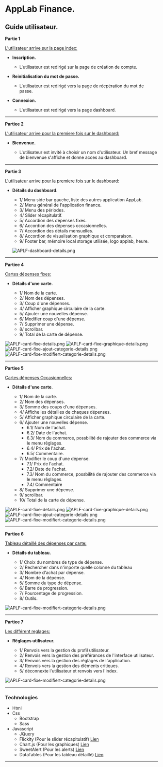 # AppLab Finance.
## Guide utilisateur.

**Partie 1**  

<u>L'utilisateur arrive sur la page index:</u>

- **Inscription.**

  - L'utilisateur est redirigé sur la page de création de  compte.

- **Reinitialisation du mot de passe.**

  - L'utilisateur est redirigé vers la page de récpération du mot de passe. 
  
- **Connexion.**

  - L'utilisateur est redirigé vers la page dashboard.  

---

**Partiee 2**  

<u>L'utilisateur arrive pour la premiere fois sur le dashboard:</u>

- **Bienvenue.**

  - L'utilisateur est invité à choisir un nom d'utilisateur. Un bref message de bienvenue s'affiche et donne acces au dashboard.

---

**Partie 3**  

<u>L'utilisateur arrive pour la premiere fois sur le dashboard:</u>

- **Détails du dashboard.**

  - 1/ Menu side bar gauche, liste des autres application AppLab.
  - 2/ Menu général de l'application finance. 
  - 3/ Menu des périodes.
  - 4/ Slider récapitulatif.
  - 5/ Accordion des dépenses fixes.
  - 6/ Accordion des dépenses occasionnelles.
  - 7/ Accordion des détails mensuelles.
  - 8/ Accordion de visualisation graphique et comparaison.
  - 9/ Footer bar, mémoire local storage utilisée, logo applab, heure.

  ![APLF-dashboard-details.png](https://github.com/geoffrey-canivet/Technofuturtic/blob/main/Readme/APLF-dashboard-details.png)

---

**Partiee 4**  

<u>Cartes dépenses fixes:</u>

- **Détails d'une carte.**

  - 1/ Nom de la carte.
  - 2/ Nom des dépenses.
  - 3/ Coup d'une dépenses.
  - 4/ Afficher graphique circulaire de la carte.
  - 5/ Ajouter une nouvelles dépense.
  - 6/ Modifier coup d'une dépense.
  - 7/ Supprimer une dépense.
  - 8/ scrollbar.
  - 9/ Total de la carte de dépense. 

![APLF-card-fixe-details.png](https://github.com/geoffrey-canivet/Technofuturtic/blob/main/Readme/APLF-card-fixe-details.png)
![APLF-card-fixe-graphique-details.png](https://github.com/geoffrey-canivet/Technofuturtic/blob/main/Readme/APLF-card-fixe-graphique-details.png)
![APLF-card-fixe-ajout-categorie-details.png](https://github.com/geoffrey-canivet/Technofuturtic/blob/main/Readme/APLF-card-fixe-ajout-categorie-details.png)
![APLF-card-fixe-modifiert-categorie-details.png](https://github.com/geoffrey-canivet/Technofuturtic/blob/main/Readme/APLF-card-fixe-modifiert-categorie-details.png)

---

**Partiee 5**  

<u>Cartes dépenses Occasionnelles:</u>

- **Détails d'une carte.**

  - 1/ Nom de la carte.
  - 2/ Nom des dépenses.
  - 3/ Somme des coups d'une dépenses.
  - 4/ Affiche les détailles de chaques dépenses. 
  - 5/ Afficher graphique circulaire de la carte.
  - 6/ Ajouter une nouvelles dépense.
    - 6.1/ Nom de l'achat.
    - 6.2/ Date de l'achat.
    - 6.3/ Nom du commerce, possbilité de rajouter des commerce via le menu rêglages.
    - 6.4/ Prix de l'achat.
    - 6.5/ Commentaire. 
  - 7/ Modifier le coup d'une dépense.
    - 7.1/ Prix de l'achat.
    - 7.2/ Date de l'achat.
    - 7.3/ Nom du commerce, possbilité de rajouter des commerce via le menu rêglages.
    - 7.4/ Commentaire
  - 8/ Supprimer une dépense.
  - 9/ scrollbar.
  - 10/ Total de la carte de dépense. 

![APLF-card-fixe-details.png](https://github.com/geoffrey-canivet/Technofuturtic/blob/main/Readme/APLF-card-occasionnelle-details.png)
![APLF-card-fixe-graphique-details.png](https://github.com/geoffrey-canivet/Technofuturtic/blob/main/Readme/APLF-card-occasionnelle-graphique-details.png)
![APLF-card-fixe-ajout-categorie-details.png](https://github.com/geoffrey-canivet/Technofuturtic/blob/main/Readme/APLF-card-coccasionnelle-ajout-categorie-details.png)
![APLF-card-fixe-modifiert-categorie-details.png](https://github.com/geoffrey-canivet/Technofuturtic/blob/main/Readme/APLF-card-coccasionnelle-ajout-depense-details.png)

---

**Partiee 6**  

<u>Tableau détaillé des dépenses par carte:</u>

- **Détails du tableau.**

  - 1/ Choix du nombres de type de dépense.
  - 2/ Rechercher dans n'importe quelle colonne du tableau
  - 3/ Nombre d'achat par dépense.
  - 4/ Nom de la dépense. 
  - 5/ Somme du type de dépense.
  - 6/ Barre de progression.
  - 7/ Pourcentage de progression.
  - 8/ Outils.

![APLF-card-fixe-modifiert-categorie-details.png](https://github.com/geoffrey-canivet/Technofuturtic/blob/main/Readme/APLF-table-coccasionnelle-details.png)

---

**Partiee 7**  

<u>Les différent reglages:</u>

- **Rêglages utilisateur.**

  - 1/ Renvois vers la gestion du profil utilisateur.
  - 2/ Renvois vers la gestion des préférances de l'interface utilisateur. 
  - 3/ Renvois vers la gestion des rêglages de l'application. 
  - 4/ Renvois vers la gestion des élèments critiques.
  - 5/ déconnexte l'utilisateur et renvois vers l'index. 


![APLF-card-fixe-modifiert-categorie-details.png](https://github.com/geoffrey-canivet/Technofuturtic/blob/main/Readme/APLF-menu-droite-details.png)

---

### Technologies

- Html
- Css
  - Bootstrap
  - Sass
- Javascript
  - JQuery 
  - Flickity (Pour le slider récapitulatif) [Lien](https://flickity.metafizzy.co/)
  - Chart.js (Pour les graphiques) [Lien](https://www.chartjs.org/)
  - SweetAlert (Pour les alerts) [Lien](https://sweetalert2.github.io/)
  - DataTables (Pour les tableau détaillé) [Lien](https://datatables.net/)

---
